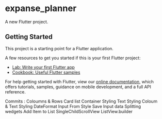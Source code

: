# expanse_planner

A new Flutter project.

## Getting Started

This project is a starting point for a Flutter application.

A few resources to get you started if this is your first Flutter project:

- [Lab: Write your first Flutter app](https://flutter.dev/docs/get-started/codelab)
- [Cookbook: Useful Flutter samples](https://flutter.dev/docs/cookbook)

For help getting started with Flutter, view our
[online documentation](https://flutter.dev/docs), which offers tutorials,
samples, guidance on mobile development, and a full API reference.

Commits : 
Coloumns & Rows
Card list
Container Styling
Text Styling
Coloum & Text Styling
DateFormat
Input From Style
Save Input data
Splitting wedgets
Add Item to List
SingleChildScrollView
ListView.builder



